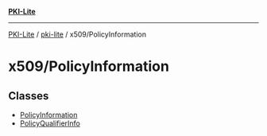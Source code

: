 [**PKI-Lite**](../../../README.md)

---

[PKI-Lite](../../../README.md) / [pki-lite](../../README.md) / x509/PolicyInformation

# x509/PolicyInformation

## Classes

- [PolicyInformation](classes/PolicyInformation.md)
- [PolicyQualifierInfo](classes/PolicyQualifierInfo.md)
